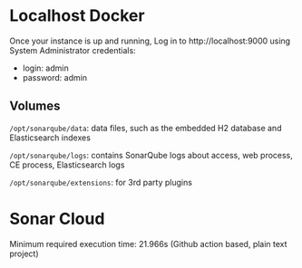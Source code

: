 # Localhost Docker

Once your instance is up and running, Log in to http://localhost:9000 using System Administrator credentials:

- login: admin
- password: admin

## Volumes

`/opt/sonarqube/data`: data files, such as the embedded H2 database and Elasticsearch indexes

`/opt/sonarqube/logs`: contains SonarQube logs about access, web process, CE process, Elasticsearch logs

`/opt/sonarqube/extensions`: for 3rd party plugins

# Sonar Cloud

Minimum required execution time: 21.966s (Github action based, plain text project)
